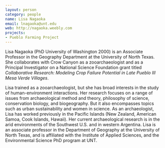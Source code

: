 ```yaml
---
layout: person
category: people
name: Lisa Nagaoka
email: lnagaoka@unt.edu
web: http://nagaoka.weebly.com
projects:
- Pueblo Farming Project
---
```


Lisa Nagaoka (PhD University of Washington 2000) is an Associate Professor in the Geography Department at the University of North Texas. She collaborates with Crow Canyon as a zooarchaeologist and as a Principal Investigator on a National Science Foundation grant titled *Collaborative Research: Modeling Crop Failure Potential in Late Pueblo III Mesa Verde Villages*.

Lisa trained as a zooarchaeologist, but she has broad interests in the study of human-environment interactions. Her research focuses on a range of issues from archaeological method and theory, philosophy of science, conservation biology, and biogeography. But it also encompasses topics such as urban sustainability and women in science. As an archaeologist, Lisa has worked previously in the Pacific Islands (New Zealand, American Samoa, Cook Islands, Hawaii). Her current archaeological research is in the arid environments of the Southwest U.S. and in western Argentina. Lisa is an associate professor in the Department of Geography at the University of North Texas, and is affiliated with the Institute of Applied Sciences, and the Environmental Science PhD program at UNT.